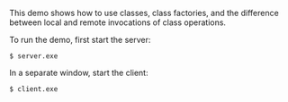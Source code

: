 This demo shows how to use classes, class factories, and the
difference between local and remote invocations of class operations.

To run the demo, first start the server:
```
$ server.exe
```
In a separate window, start the client:
```
$ client.exe
```
